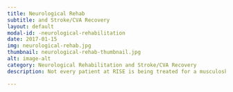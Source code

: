 ```yaml
---
title: Neurological Rehab
subtitle: and Stroke/CVA Recovery
layout: default
modal-id: -neurological-rehabilitation
date: 2017-01-15
img: neurological-rehab.jpg
thumbnail: neurological-rehab-thumbnail.jpg
alt: image-alt
category: Neurological Rehabilitation and Stroke/CVA Recovery
description: Not every patient at RISE is being treated for a musculoskeletal disorder. Many of our patients have had a disruption to other systems in the body and need help returning to the activities they enjoy. We help these individuals function optimally by challenging their bodies in safe, fun, and functional tasks. Some common non-orthopedic disorders that can be benefitted by physical therapy and neurological rehabilitation are Parkinson’s disease, CVA or “stroke”, pinched nerves, Multiple Sclerosis, headaches or migraines, and vertigo or dizziness. Learn more about RISE Physical Therapy, browse our staff profiles, or contact us today!

---
```

